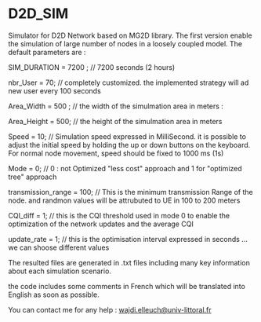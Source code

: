 # D2D_SIM
Simulator for D2D Network based on MG2D library. The first version enable the simulation of large number of nodes in a loosely coupled model.
The default parameters are :

SIM_DURATION = 7200 ; // 7200 seconds (2 hours)  

nbr_User = 70; // completely customized. the implemented strategy will ad new user every 100 seconds

Area_Width = 500 ; // the width of the simulmation area in meters :   

Area_Height = 500; //  the height of the simulmation area in meters 

Speed = 10;  // Simulation speed expressed in MilliSecond. it is possible to adjust the initial speed by holding the up or down buttons on the keyboard. For normal node movement, speed should be fixed to 1000 ms (1s)   

Mode = 0;  //  0 : not Optimized "less cost" approach and  1 for "optimized tree" approach	

transmission_range  = 100; // This is the minimum  transmission Range of the node. and randmon values will be attrubuted to UE in 100 to 200 meters 

CQI_diff = 1; // this is the CQI threshold used in mode 0 to enable the optimization of the network updates and the average CQI 

update_rate = 1; //  this is the optimisation interval expressed in seconds ... we can shoose different values

The resulted files are generated in .txt files including many key information about each simulation scenario. 

the code includes some comments in French which will be translated into English as soon as possible.

You can contact me for any help : wajdi.elleuch@univ-littoral.fr 


